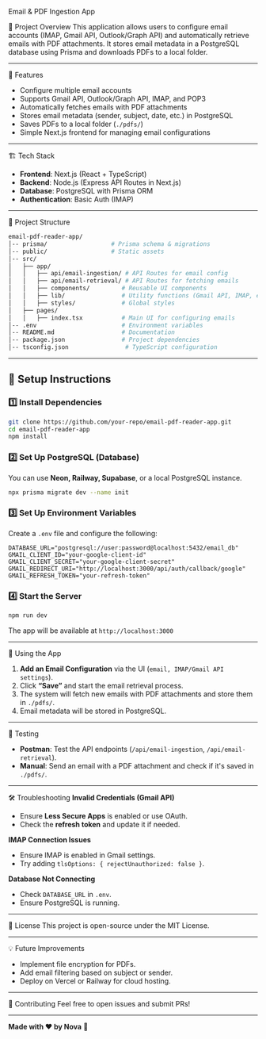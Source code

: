 Email & PDF Ingestion App

📌 Project Overview
This application allows users to configure email accounts (IMAP, Gmail API, Outlook/Graph API) and automatically retrieve emails with PDF attachments. It stores email metadata in a PostgreSQL database using Prisma and downloads PDFs to a local folder.

---

🚀 Features
- Configure multiple email accounts
- Supports Gmail API, Outlook/Graph API, IMAP, and POP3
- Automatically fetches emails with PDF attachments
- Stores email metadata (sender, subject, date, etc.) in PostgreSQL
- Saves PDFs to a local folder (`./pdfs/`)
- Simple Next.js frontend for managing email configurations

---

🏗️ Tech Stack
- **Frontend**: Next.js (React + TypeScript)
- **Backend**: Node.js (Express API Routes in Next.js)
- **Database**: PostgreSQL with Prisma ORM
- **Authentication**: Basic Auth (IMAP)

---

📂 Project Structure
```sh
email-pdf-reader-app/
│-- prisma/                  # Prisma schema & migrations
│-- public/                  # Static assets
│-- src/
│   ├── app/
│   │   ├── api/email-ingestion/ # API Routes for email config
│   │   ├── api/email-retrieval/ # API Routes for fetching emails
│   │   ├── components/         # Reusable UI components
│   │   ├── lib/                # Utility functions (Gmail API, IMAP, etc.)
│   │   ├── styles/             # Global styles
│   ├── pages/
│   │   ├── index.tsx           # Main UI for configuring emails
│-- .env                        # Environment variables
│-- README.md                   # Documentation
│-- package.json                # Project dependencies
│-- tsconfig.json                # TypeScript configuration
```

---

## 🔧 Setup Instructions

### 1️⃣ Install Dependencies
```sh
git clone https://github.com/your-repo/email-pdf-reader-app.git
cd email-pdf-reader-app
npm install
```

### 2️⃣ Set Up PostgreSQL (Database)
You can use **Neon, Railway, Supabase**, or a local PostgreSQL instance.
```sh
npx prisma migrate dev --name init
```

### 3️⃣ Set Up Environment Variables
Create a `.env` file and configure the following:
```env
DATABASE_URL="postgresql://user:password@localhost:5432/email_db"
GMAIL_CLIENT_ID="your-google-client-id"
GMAIL_CLIENT_SECRET="your-google-client-secret"
GMAIL_REDIRECT_URI="http://localhost:3000/api/auth/callback/google"
GMAIL_REFRESH_TOKEN="your-refresh-token"
```

### 4️⃣ Start the Server
```sh
npm run dev
```

The app will be available at `http://localhost:3000`

---

📩 Using the App
1. **Add an Email Configuration** via the UI (`email, IMAP/Gmail API settings`).
2. Click **“Save”** and start the email retrieval process.
3. The system will fetch new emails with PDF attachments and store them in `./pdfs/`.
4. Email metadata will be stored in PostgreSQL.

---

🧪 Testing
- **Postman**: Test the API endpoints (`/api/email-ingestion`, `/api/email-retrieval`).
- **Manual**: Send an email with a PDF attachment and check if it's saved in `./pdfs/`.

---

🛠️ Troubleshooting
**Invalid Credentials (Gmail API)**
- Ensure **Less Secure Apps** is enabled or use OAuth.
- Check the **refresh token** and update it if needed.

**IMAP Connection Issues**
- Ensure IMAP is enabled in Gmail settings.
- Try adding `tlsOptions: { rejectUnauthorized: false }`.

**Database Not Connecting**
- Check `DATABASE_URL` in `.env`.
- Ensure PostgreSQL is running.

---

📜 License
This project is open-source under the MIT License.

---

💡 Future Improvements
- Implement file encryption for PDFs.
- Add email filtering based on subject or sender.
- Deploy on Vercel or Railway for cloud hosting.

---

🙌 Contributing
Feel free to open issues and submit PRs!

---

**Made with ❤️ by Nova** 🚀

